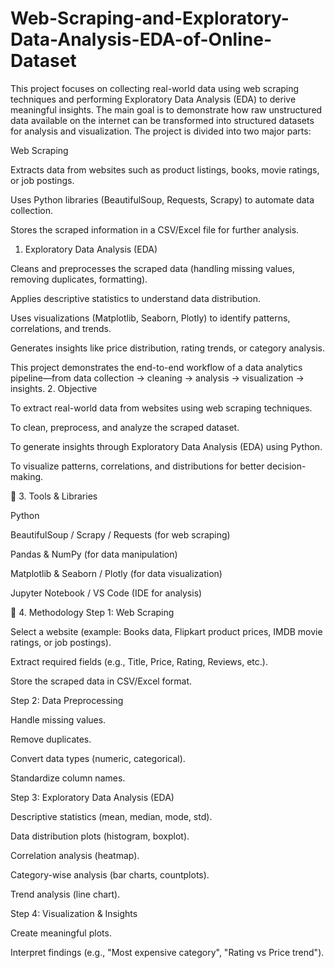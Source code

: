 # Web-Scraping-and-Exploratory-Data-Analysis-EDA-of-Online-Dataset
This project focuses on collecting real-world data using web scraping techniques and performing Exploratory Data Analysis (EDA) to derive meaningful insights. The main goal is to demonstrate how raw unstructured data available on the internet can be transformed into structured datasets for analysis and visualization.
The project is divided into two major parts:

Web Scraping

Extracts data from websites such as product listings, books, movie ratings, or job postings.

Uses Python libraries (BeautifulSoup, Requests, Scrapy) to automate data collection.

Stores the scraped information in a CSV/Excel file for further analysis.

1. Exploratory Data Analysis (EDA)

Cleans and preprocesses the scraped data (handling missing values, removing duplicates, formatting).

Applies descriptive statistics to understand data distribution.

Uses visualizations (Matplotlib, Seaborn, Plotly) to identify patterns, correlations, and trends.

Generates insights like price distribution, rating trends, or category analysis.

This project demonstrates the end-to-end workflow of a data analytics pipeline—from data collection → cleaning → analysis → visualization → insights.
2. Objective

To extract real-world data from websites using web scraping techniques.

To clean, preprocess, and analyze the scraped dataset.

To generate insights through Exploratory Data Analysis (EDA) using Python.

To visualize patterns, correlations, and distributions for better decision-making.

🔹 3. Tools & Libraries

Python

BeautifulSoup / Scrapy / Requests (for web scraping)

Pandas & NumPy (for data manipulation)

Matplotlib & Seaborn / Plotly (for data visualization)

Jupyter Notebook / VS Code (IDE for analysis)

🔹 4. Methodology
Step 1: Web Scraping

Select a website (example: Books data, Flipkart product prices, IMDB movie ratings, or job postings).

Extract required fields (e.g., Title, Price, Rating, Reviews, etc.).

Store the scraped data in CSV/Excel format.

Step 2: Data Preprocessing

Handle missing values.

Remove duplicates.

Convert data types (numeric, categorical).

Standardize column names.

Step 3: Exploratory Data Analysis (EDA)

Descriptive statistics (mean, median, mode, std).

Data distribution plots (histogram, boxplot).

Correlation analysis (heatmap).

Category-wise analysis (bar charts, countplots).

Trend analysis (line chart).

Step 4: Visualization & Insights

Create meaningful plots.

Interpret findings (e.g., "Most expensive category", "Rating vs Price trend").
